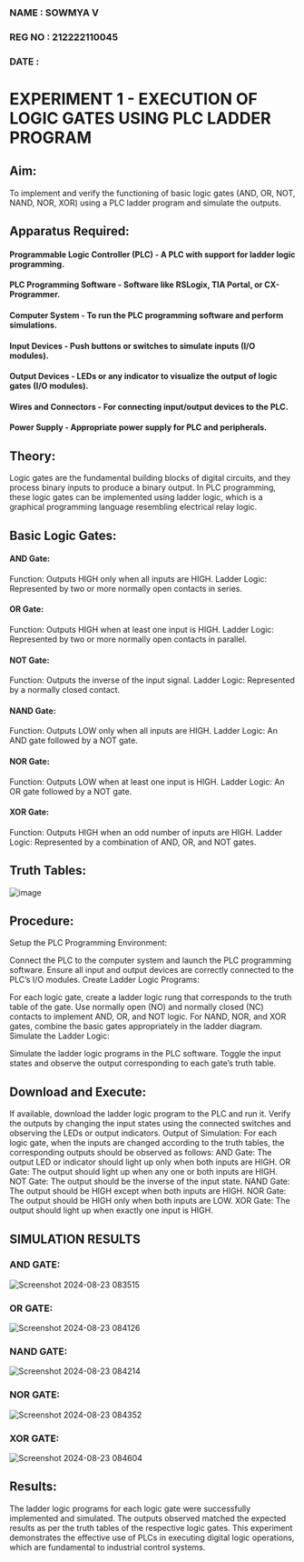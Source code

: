 ### NAME : SOWMYA V
### REG NO : 212222110045
### DATE : 

# EXPERIMENT 1 - EXECUTION OF LOGIC GATES USING PLC LADDER PROGRAM

## Aim:
To implement and verify the functioning of basic logic gates (AND, OR, NOT, NAND, NOR, XOR) using a PLC ladder program and simulate the outputs.

## Apparatus Required:
#### Programmable Logic Controller (PLC) - A PLC with support for ladder logic programming.
#### PLC Programming Software - Software like RSLogix, TIA Portal, or CX-Programmer.
#### Computer System - To run the PLC programming software and perform simulations.
#### Input Devices - Push buttons or switches to simulate inputs (I/O modules).
#### Output Devices - LEDs or any indicator to visualize the output of logic gates (I/O modules).
#### Wires and Connectors - For connecting input/output devices to the PLC.
#### Power Supply - Appropriate power supply for PLC and peripherals.


## Theory:
Logic gates are the fundamental building blocks of digital circuits, and they process binary inputs to produce a binary output. In PLC programming, these logic gates can be implemented using ladder logic, which is a graphical programming language resembling electrical relay logic.

## Basic Logic Gates:

#### AND Gate:
Function: Outputs HIGH only when all inputs are HIGH.
Ladder Logic: Represented by two or more normally open contacts in series.
#### OR Gate:
Function: Outputs HIGH when at least one input is HIGH.
Ladder Logic: Represented by two or more normally open contacts in parallel.
#### NOT Gate:
Function: Outputs the inverse of the input signal.
Ladder Logic: Represented by a normally closed contact.
#### NAND Gate:
Function: Outputs LOW only when all inputs are HIGH.
Ladder Logic: An AND gate followed by a NOT gate.
#### NOR Gate:
Function: Outputs LOW when at least one input is HIGH.
Ladder Logic: An OR gate followed by a NOT gate.
#### XOR Gate:
Function: Outputs HIGH when an odd number of inputs are HIGH.
Ladder Logic: Represented by a combination of AND, OR, and NOT gates.

## Truth Tables:
![image](https://github.com/user-attachments/assets/0bd3531a-32de-4993-812a-9a584eb93af6)

## Procedure:
Setup the PLC Programming Environment:

Connect the PLC to the computer system and launch the PLC programming software.
Ensure all input and output devices are correctly connected to the PLC’s I/O modules.
Create Ladder Logic Programs:

For each logic gate, create a ladder logic rung that corresponds to the truth table of the gate.
Use normally open (NO) and normally closed (NC) contacts to implement AND, OR, and NOT logic.
For NAND, NOR, and XOR gates, combine the basic gates appropriately in the ladder diagram.
Simulate the Ladder Logic:

Simulate the ladder logic programs in the PLC software.
Toggle the input states and observe the output corresponding to each gate’s truth table.
## Download and Execute:

If available, download the ladder logic program to the PLC and run it.
Verify the outputs by changing the input states using the connected switches and observing the LEDs or output indicators.
Output of Simulation:
For each logic gate, when the inputs are changed according to the truth tables, the corresponding outputs should be observed as follows:
AND Gate: The output LED or indicator should light up only when both inputs are HIGH.
OR Gate: The output should light up when any one or both inputs are HIGH.
NOT Gate: The output should be the inverse of the input state.
NAND Gate: The output should be HIGH except when both inputs are HIGH.
NOR Gate: The output should be HIGH only when both inputs are LOW.
XOR Gate: The output should light up when exactly one input is HIGH.
## SIMULATION RESULTS 

### AND GATE:
![Screenshot 2024-08-23 083515](https://github.com/user-attachments/assets/6218233c-96d6-4816-abf7-53b57d8ce61a)

### OR GATE:
![Screenshot 2024-08-23 084126](https://github.com/user-attachments/assets/a852954b-9e4a-420b-99ea-ca62fc4a3a04)

### NAND GATE:
![Screenshot 2024-08-23 084214](https://github.com/user-attachments/assets/3afac30a-6712-4357-9751-08fc9164cb36)

### NOR GATE:
![Screenshot 2024-08-23 084352](https://github.com/user-attachments/assets/99293c86-a7a5-4e0f-b01c-198633ef9fd3)

### XOR GATE:
![Screenshot 2024-08-23 084604](https://github.com/user-attachments/assets/f54349c2-ad21-4cd3-a5f9-5f9b016caf99)

## Results:
The ladder logic programs for each logic gate were successfully implemented and simulated.
The outputs observed matched the expected results as per the truth tables of the respective logic gates.
This experiment demonstrates the effective use of PLCs in executing digital logic operations, which are fundamental to industrial control systems.
